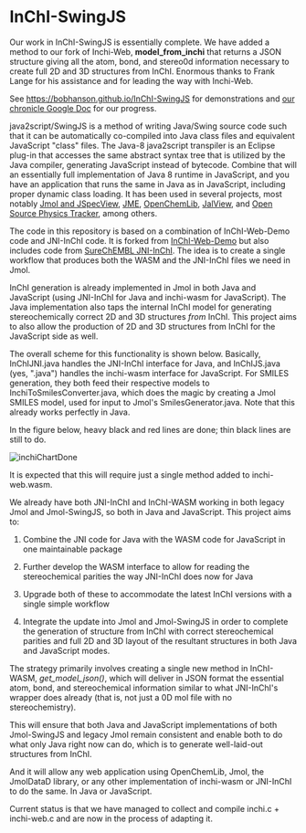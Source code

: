 # InChI-SwingJS

Our work in InChI-SwingJS is essentially complete. We have added a method to our fork of Inchi-Web, <b>model_from_inchi</b> that returns a JSON structure giving all the atom, bond, and stereo0d information necessary to create full 2D and 3D structures from InChI. Enormous thanks to Frank Lange for his assistance and for leading the way with Inchi-Web. 

See https://bobhanson.github.io/InChI-SwingJS for demonstrations and [our chronicle Google Doc](https://docs.google.com/document/d/1-Q1PfzbVYcvl-gJL-ufEzx4_uGOmLzXr1IQiyscANbM/edit?usp=sharing) for our progress.
        
java2script/SwingJS is a method of writing Java/Swing source code such that it can be automatically co-compiled into Java class files and equivalent JavaScript "class" files. The Java-8 java2script transpiler is an Eclipse plug-in that accesses the same abstract syntax tree that is utilized by the Java compiler, generating JavaScript instead of bytecode. Combine that will an essentially full implementation of Java 8 runtime in JavaScript, and you have an application that runs the same in Java as in JavaScript, including proper dynamic class loading. It has been used in several projects, most notably [Jmol and JSpecView](https://github.com/BobHanson/Jmol-SwingJS), [JME](https://github.com/BobHanson/JME-SwingJS), [OpenChemLib](https://github.com/BobHanson/OCL-SwingJS), [JalView](https://www.jalview.org), and [Open Source Physics Tracker](https://physlets.org/tracker/), among others. 

The code in this repository is based on a combination of InChI-Web-Demo code and JNI-InChI code. It is forked from [InChI-Web-Demo](https://github.com/IUPAC-InChI/InChI-Web-Demo) but also includes code from [SureChEMBL JNI-InChI](https://github.com/SureChEMBL/jni-inchi). The idea is to create a single workflow that produces both the WASM and the JNI-InChI files we need in Jmol.

InChI generation is already implemented in Jmol in both Java and JavaScript (using JNI-InChI for Java and inchi-wasm for JavaScript). The Java implementation also taps the internal InChI model for generating stereochemically correct 2D and 3D structures *from* InChI. This project aims to also allow the production of 2D and 3D structures from InChI for the JavaScript side as well. 

The overall scheme for this functionality is shown below. Basically, InChIJNI.java handles the JNI-InChI interface for Java, and InChIJS.java (yes, ".java") handles the inchi-wasm interface for JavaScript. For SMILES generation, they both feed their respective models to InchiToSmilesConverter.java, which does the magic by creating a Jmol SMILES model, used for input to Jmol's SmilesGenerator.java. Note that this already works perfectly in Java. 

In the figure below, heavy black and red lines are done; thin black lines are still to do.

![inchiChartDone](https://github.com/user-attachments/assets/ef955e36-4d9c-4625-ae94-16f3c14b9a15)

It is expected that this will require just a single method added to inchi-web.wasm. 

We already have both JNI-InChI and InChI-WASM working in both legacy Jmol and Jmol-SwingJS, so both in Java and JavaScript. This project aims to:

1) Combine the JNI code for Java with the WASM code for JavaScript in one maintainable package

2) Further develop the WASM interface to allow for reading the stereochemical parities the way JNI-InChI does now for Java

3) Upgrade both of these to accommodate the latest InChI versions with a single simple workflow

4) Integrate the update into Jmol and Jmol-SwingJS in order to complete the generation of structure from InChI with correct stereochemical parities and full 2D and 3D layout of the resultant structures in both Java and JavaScript modes. 

The strategy primarily involves creating a single new method in InChI-WASM, *get_model_json()*, which will deliver in JSON format the essential atom, bond, and stereochemical information similar to what JNI-InChI's wrapper does already (that is, not just a 0D mol file with no stereochemistry). 

This will ensure that both Java and JavaScript implementations of both Jmol-SwingJS and legacy Jmol remain consistent and enable both to do what only Java right now can do, which is to generate well-laid-out structures from InChI.  

And it will allow any web application using OpenChemLib, Jmol, the JmolDataD library, or any other implementation of inchi-wasm or JNI-InChI to do the same. In Java or JavaScript.

Current status is that we have managed to collect and compile inchi.c + inchi-web.c and are now in the process of adapting it. 

